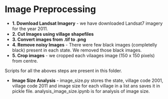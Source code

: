 # Image Preprocessing
* **1. Download Landsat Imagery** - we have downloaded Landsat7 imagery for the year 2011.  
* **2. Cut Images using village shapefiles**
* **3. Convert images from .tif to .png**
* **4. Remove noisy Images** - There were few black images (completelly black) present in each state. We removed those black images.
* **5. Crop images** - we cropped each vilaages image (150 x 150 pixels) from centre.

Scripts for all the aboves steps are present in this folder.

* **Image Size Analysis** - image_size.py stores the state, village code 2001, village code 2011 and image size for each village in a list ans saves it in pickle file. analysis_image_size.ipynb is for analysis of image size.
